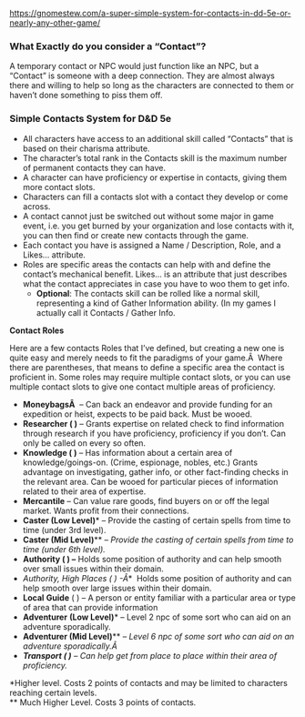 https://gnomestew.com/a-super-simple-system-for-contacts-in-dd-5e-or-nearly-any-other-game/

### **What Exactly do you consider a “Contact”?**

A temporary contact or NPC would just function like an NPC, but a “Contact” is someone with a deep connection. They are almost always there and willing to help so long as the characters are connected to them or haven’t done something to piss them off.


### **Simple Contacts System for D&D 5e**

- All characters have access to an additional skill called “Contacts” that is based on their charisma attribute.
- The character’s total rank in the Contacts skill is the maximum number of permanent contacts they can have.
- A character can have proficiency or expertise in contacts, giving them more contact slots.
- Characters can fill a contacts slot with a contact they develop or come across.
- A contact cannot just be switched out without some major in game event, i.e. you get burned by your organization and lose contacts with it, you can then find or create new contacts through the game.
- Each contact you have is assigned a Name / Description, Role, and a Likes… attribute.
- Roles are specific areas the contacts can help with and define the contact’s mechanical benefit. Likes… is an attribute that just describes what the contact appreciates in case you have to woo them to get info.
    - **Optional**: The contacts skill can be rolled like a normal skill, representing a kind of Gather Information ability. (In my games I actually call it Contacts / Gather Info.

**Contact Roles**

Here are a few contacts Roles that I’ve defined, but creating a new one is quite easy and merely needs to fit the paradigms of your game.Â  Where there are parentheses, that means to define a specific area the contact is proficient in. Some roles may require multiple contact slots, or you can use multiple contact slots to give one contact multiple areas of proficiency.

- **MoneybagsÂ**  – Can back an endeavor and provide funding for an expedition or heist, expects to be paid back. Must be wooed.
- **Researcher ( )** – Grants expertise on related check to find information through research if you have proficiency, proficiency if you don’t. Can only be called on every so often.
- **Knowledge ( )** – Has information about a certain area of knowledge/goings-on. (Crime, espionage, nobles, etc.) Grants advantage on investigating, gather info, or other fact-finding checks in the relevant area. Can be wooed for particular pieces of information related to their area of expertise.
- **Mercantile** – Can value rare goods, find buyers on or off the legal market. Wants profit from their connections.
- **Caster (Low Level)*** – Provide the casting of certain spells from time to time (under 3rd level).
- **Caster (Mid Level)**** _– Provide the casting of certain spells from time to time (under 6th level)._
- **Authority ( ) –** Holds some position of authority and can help smooth over small issues within their domain.
- **Authority, High Places ( )* -Â**  Holds some position of authority and can help smooth over large issues within their domain.
- **Local** **Guide** ( ) – A person or entity familiar with a particular area or type of area that can provide information
- **Adventurer** **(Low Level)*** – Level 2 npc of some sort who can aid on an adventure sporadically.
- **Adventurer (Mid Level)**** _– Level 6 npc of some sort who can aid on an adventure sporadically.Â_ 
- _**Transport ( )** – Can help get from place to place within their area of proficiency._

*Higher level. Costs 2 points of contacts and may be limited to characters reaching certain levels.  
** Much Higher Level. Costs 3 points of contacts.


